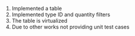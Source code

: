 1. Implemented a table
2. Implemented type ID and quantity filters
3. The table is virtualized
4. Due to other works not providing unit test cases
